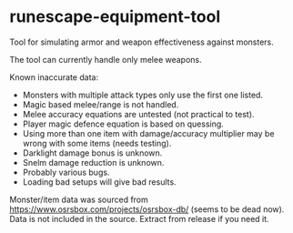 # runescape-equipment-tool

Tool for simulating armor and weapon effectiveness against monsters.

The tool can currently handle only melee weapons.

Known inaccurate data:
* Monsters with multiple attack types only use the first one listed.
* Magic based melee/range is not handled.
* Melee accuracy equations are untested (not practical to test).
* Player magic defence equation is based on quessing.
* Using more than one item with damage/accuracy multiplier may be wrong with some items (needs testing).
* Darklight damage bonus is unknown.
* Snelm damage reduction is unknown.
* Probably various bugs.
* Loading bad setups will give bad results.

Monster/item data was sourced from https://www.osrsbox.com/projects/osrsbox-db/ (seems to be dead now). Data is not included in the source. Extract from release if you need it.
